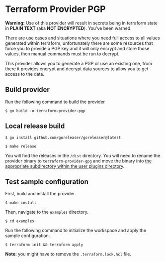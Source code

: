 # Terraform Provider PGP

**Warning:** Use of this provider will result in secrets being in terraform state in **PLAIN TEXT** (aka **NOT ENCRYPTED**). You've been warned.

There are use cases and situations where you need full access to all values generated within terraform, unfortunately there are some resources that force you to provide a PGP key and it will only encrypt and store those values, then manual commands must be run to decrypt.

This provider allows you to generate a PGP or use an existing one, from there it provides encrypt and decrypt data sources to allow you to get access to the data.

## Build provider

Run the following command to build the provider

```shell
$ go build -o terraform-provider-pgp
```

## Local release build

```shell
$ go install github.com/goreleaser/goreleaser@latest
```

```shell
$ make release
```

You will find the releases in the `/dist` directory. You will need to rename the provider binary to `terraform-provider-gpg` and move the binary into [the appropriate subdirectory within the user plugins directory](https://learn.hashicorp.com/tutorials/terraform/provider-use?in=terraform/providers#install-hashicups-provider).

## Test sample configuration

First, build and install the provider.

```shell
$ make install
```

Then, navigate to the `examples` directory.

```shell
$ cd examples
```

Run the following command to initialize the workspace and apply the sample configuration.

```shell
$ terraform init && terraform apply
```

**Note:** you might have to remove the `.terraform.lock.hcl` file.
